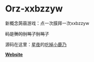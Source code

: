 # Orz-xxbzzyw
新概念蒟蒻游戏：点一次膜拜一次xxbzzyw

~~码是贺的别骂了别骂了~~

源码在这里：[星夜](https://github.com/arcxingye)的[吃掉小鹿乃](https://github.com/arcxingye/EatKano)

**[Website](https://wwlvv.github.io)**
